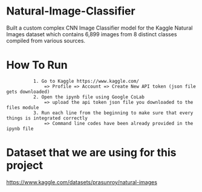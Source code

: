 # Natural-Image-Classifier

Built a custom complex CNN Image Classifier model for the Kaggle Natural Images dataset which contains 6,899 images from 8 distinct classes compiled from various sources.


# How To Run 

              1. Go to Kaggle https://www.kaggle.com/
                  => Profile => Account => Create New API token (json file gets downloaded) 
              2. Open the ipynb file using Google CoLab 
                  => upload the api token json file you downloaded to the files module 
              3. Run each line from the beginning to make sure that every things is integrated correctly
                  => Command line codes have been already provided in the ipynb file

# Dataset that we are using for this project

   https://www.kaggle.com/datasets/prasunroy/natural-images

